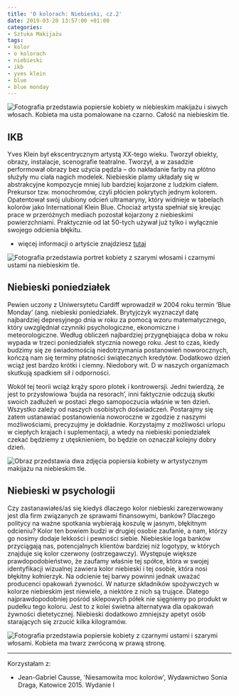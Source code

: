 ```yaml
---
title: 'O kolorach: Niebieski, cz.2'
date: 2019-03-20 13:57:00 +01:00
categories:
- Sztuka Makijażu
tags:
- kolor
- o kolorach
- niebieski
- ikb
- yves klein
- blue
- blue monday
---
```


![Fotografia przedstawia popiersie kobiety w niebieskim makijażu i siwych włosach. Kobieta ma usta pomalowane na czarno. Całość na niebieskim tle.](https://assets0.ello.co/uploads/asset/attachment/9236231/ello-optimized-37278dff.jpg)

## IKB

Yves Klein był ekscentrycznym artystą XX-tego wieku. Tworzył obiekty, obrazy, instalacje, scenografie teatralne. Tworzył, a w zasadzie performował obrazy bez użycia pędzla – do nakładanie farby na płótno służyły mu ciała nagich modelek. Niebieskie plamy układały się w abstrakcyjne kompozycje mniej lub bardziej kojarzone z ludzkim ciałem. Prekursor tzw. monochromów, czyli płócien pokrytych jednym kolorem. Opatentował swój ulubiony odcień ultramaryny, który widnieje w tabelach kolorów jako International Klein Blue. Chociaż artysta spełniał się kreując prace w przeróżnych mediach pozostał kojarzony z niebieskimi powierzchniami. Praktycznie od lat 50-tych używał już tylko i wyłącznie swojego odcienia błękitu. 

* więcej informacji o artyście znajdziesz [tutaj](http://www.yvesklein.com/)

![Fotografia przedstawia portret kobiety z szarymi włosami i czarnymi ustami na niebieskim tle.](https://assets1.ello.co/uploads/asset/attachment/9236238/ello-optimized-cace7e22.jpg)

## Niebieski poniedziałek

Pewien uczony z Uniwersytetu Cardiff wprowadził w 2004 roku termin ‘Blue Monday’ (ang. niebieski poniedziałek. Brytyjczyk wyznaczył datę najbardziej depresyjnego dnia w roku za pomocą wzoru matematycznego, który uwzględniał czynniki psychologiczne, ekonomiczne i meteorologiczne. Według obliczeń najbardziej przygnębiająca doba w roku wypada w trzeci poniedziałek stycznia nowego roku. Jest to czas, kiedy budzimy się ze świadomością niedotrzymania postanowień noworocznych, kończą nam się terminy płatności świątecznych kredytów. Dodatkowo dzień wciąż jest bardzo krótki i ciemny. Niedobory wit. D w naszych organizmach skutkują spadkiem sił i odporności. 

Wokół tej teorii wciąż krąży sporo plotek i kontrowersji. Jedni twierdzą, że jest to przysłowiowa ‘bujda na resorach’, inni faktycznie odczują skutki swoich zadłużeń w postaci złego samopoczucia właśnie w ten dzień. Wszystko zależy od naszych osobistych doświadczeń. Postarajmy się zatem ustanawiać postanowienia noworoczne w zgodzie z naszymi możliwościami, precyzujmy je dokładnie. Korzystajmy z możliwości urlopu w ciepłych krajach i suplementacji, a wtedy na niebieski poniedziałek czekać będziemy z utęsknieniem, bo będzie on oznaczał kolejny dobry dzień.

![Obraz przedstawia dwa zdjęcia popiersia kobiety w artystycznym makijażu na niebieskim tle.](https://assets0.ello.co/uploads/asset/attachment/9236239/ello-optimized-f80a8a2d.jpg)


## Niebieski w psychologii

Czy zastanawiałeś/aś się kiedyś dlaczego kolor niebieski zarezerwowany jest dla firm związanych ze sprawami finansowymi, banków? Dlaczego politycy na ważne spotkania wybierają koszulę w jasnym, błękitnym odcieniu? Kolor ten bowiem budzi w drugiej osobie zaufanie, a nam, którzy go nosimy dodaje lekkości i pewności siebie. Niebieskie loga banków przyciągają nas, potencjalnych klientów bardziej niż logotypy, w których znajduje się kolor czerwony (ostrzegawczy). Występuje większe prawdopodobieństwo, że zaufamy właśnie tej spółce, która w swojej identyfikacji wizualnej zawiera kolor niebieski i tej osobie, która nosi błękitny kołnierzyk.
Na odcienie tej barwy powinni jednak uważać producenci opakowań żywności. W naturze składników spożywczych w kolorze niebieskim jest niewiele, a niektóre z nich są trujące. Dlatego najprawdopodobniej pośród sklepowych półek nie sięgniemy po produkt w pudełku tego koloru. Jest to z kolei świetna alternatywa dla opakowań żywności dietetycznej. Niebieski dodatkowo zmniejszy apetyt osób starających się zrzucić kilka kilogramów. 

![Fotografia przedstawia popiersie kobiety z czarnymi ustami i szarymi włosami. Kobieta ma twarz zwróconą w prawą stronę.](https://assets2.ello.co/uploads/asset/attachment/9236237/ello-optimized-8fd43119.jpg)

----------------

Korzystałam z:

* Jean-Gabriel Causse, 'Niesamowita moc kolorów', Wydawnictwo Sonia Draga, Katowice 2015. Wydanie I